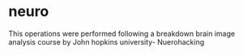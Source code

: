 # neuro
This operations were performed following a breakdown brain image analysis course by John hopkins university- Nuerohacking
